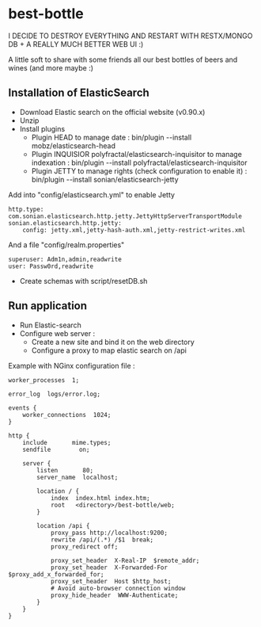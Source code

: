 best-bottle
===========

I DECIDE TO DESTROY EVERYTHING AND RESTART WITH RESTX/MONGO DB + A REALLY MUCH BETTER WEB UI :)











A little soft to share with some friends all our best bottles of beers and wines (and more maybe :)

Installation of ElasticSearch
-----------------------------

* Download Elastic search on the official website (v0.90.x)
* Unzip
* Install plugins
  - Plugin HEAD to manage date : 
    bin/plugin --install mobz/elasticsearch-head
  - Plugin INQUISIOR polyfractal/elasticsearch-inquisitor to manage indexation : 
    bin/plugin --install polyfractal/elasticsearch-inquisitor
  - Plugin JETTY to manage rights (check configuration to enable it) : 
    bin/plugin --install sonian/elasticsearch-jetty

Add into "config/elasticsearch.yml" to enable Jetty
```
http.type: com.sonian.elasticsearch.http.jetty.JettyHttpServerTransportModule
sonian.elasticsearch.http.jetty:
    config: jetty.xml,jetty-hash-auth.xml,jetty-restrict-writes.xml
```

And a file "config/realm.properties"
```
superuser: Adm1n,admin,readwrite
user: Passw0rd,readwrite
```


* Create schemas with script/resetDB.sh

Run application
---------------

* Run Elastic-search
* Configure web server :
  - Create a new site and bind it on the web directory
  - Configure a proxy to map elastic search on /api

Example with NGinx configuration file :
```
worker_processes  1;

error_log  logs/error.log;

events {
    worker_connections  1024;
}

http {
    include       mime.types;
    sendfile        on;

    server {
        listen       80;
        server_name  localhost;

		location / {
		    index  index.html index.htm;
            root   <directory>/best-bottle/web;
		}

		location /api {
            proxy_pass http://localhost:9200;
			rewrite /api/(.*) /$1  break;
			proxy_redirect off;

			proxy_set_header  X-Real-IP  $remote_addr;
			proxy_set_header  X-Forwarded-For $proxy_add_x_forwarded_for;
			proxy_set_header  Host $http_host;
			# Avoid auto-browser connection window
			proxy_hide_header  WWW-Authenticate;
		}
    }
}
```
